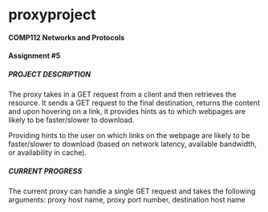 # proxyproject 
#### COMP112 Networks and Protocols
#### Assignment #5

##### PROJECT DESCRIPTION
The proxy takes in a GET request from a client and then retrieves the 
resource. It sends a GET request to the final destination, returns the
content and upon hovering on a link, it provides hints as to which webpages
are likely to be faster/slower to download. 



Providing hints to the user on which links on the webpage are likely to be faster/slower
to download (based on network latency, available bandwidth, or availability in cache).



##### CURRENT PROGRESS
The current proxy can handle a single GET request and takes the following
arguments: proxy host name, proxy port number, destination host name





